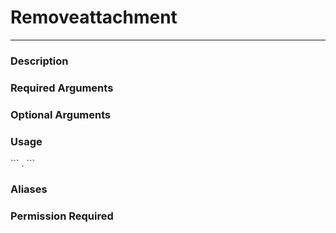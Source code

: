# Removeattachment
---
### Description

### Required Arguments

### Optional Arguments

### Usage
\`\`\`
.
\`\`\`
### Aliases

### Permission Required
